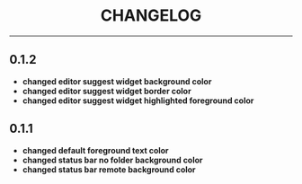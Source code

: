 <style>
    h1 {
        text-align: center;
    }
</style>

# **CHANGELOG**
---

## 0.1.2

- **changed editor suggest widget background color**
- **changed editor suggest widget border color**
- **changed editor suggest widget highlighted foreground color**

## 0.1.1

- **changed default foreground text color**
- **changed status bar no folder background color**
- **changed status bar remote background color**
